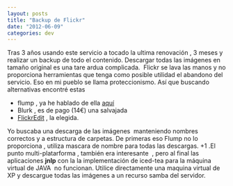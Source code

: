 ```yaml
---
layout: posts
title: "Backup de Flickr"
date: "2012-06-09"
categories: dev
---
```


Tras 3 años usando este servicio a tocado la ultima renovación , 3 meses y realizar un backup de todo el contenido. Descargar todas las imágenes en tamaño original es una tare ardua complicada.  Flickr se lava las manos y no proporciona herramientas que tenga como posible utilidad el abandono del servicio. Eso en mi pueblo se llama proteccionismo. Así que buscando alternativas encontré estas

- flump , ya he hablado de ella [aquí](https://luispuente.net/2011/07/flump/ "Flump descargando Flicker ")
- Blurk , es de pago (14€) una salvajada
- [FlickrEdit](https://sunkencity.org/flickredit "flickredit") , la elegida.

Yo buscaba una descarga de las imágenes  manteniendo nombres correctos y a estructura de carpetas. De primeras eso Flump no lo proporciona , utiliza mascara de nombre para todas las descargas. +1 .El punto multi-platarforma , también era interesante  , pero al final las aplicaciones **jnlp** con la la implementación de iced-tea para la máquina virtual de JAVA  no funcionan. Utilice directamente una maquina virtual de XP y descargue todas las imágenes a un recurso samba del servidor.
